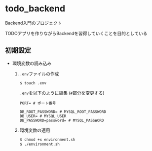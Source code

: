 # todo_backend

Backend入門のプロジェクト

TODOアプリを作りながらBackendを習得していくことを目的としている

## 初期設定

- 環境変数の読み込み
    1. `.env`ファイルの作成
    
        `$ touch .env`

        `.env`を以下のように編集 (`#`部分を変更する)
        ```
        PORT= # ポート番号

        DB_ROOT_PASSWORD= # MYSQL_ROOT_PASSWORD
        DB_USER= # MYSQL_USER
        DB_PASSWORD=password= # MYSQL_PASSWORD
        ```

    2. 環境変数の適用
        ```sh
        $ chmod +x environment.sh
        $ ./environment.sh
        ```